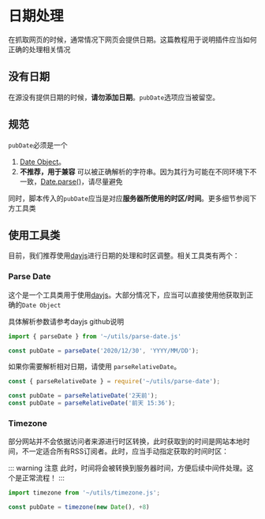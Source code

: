 # 日期处理

在抓取网页的时候，通常情况下网页会提供日期。这篇教程用于说明插件应当如何正确的处理相关情况

## 没有日期

在源没有提供日期的时候，**请勿添加日期**。`pubDate`选项应当被留空。

## 规范

`pubDate`必须是一个

1. [Date Object](https://developer.mozilla.org/en-US/docs/Web/JavaScript/Reference/Global_Objects/Date)。
2. **不推荐，用于兼容** 可以被正确解析的字符串。因为其行为可能在不同环境下不一致，[Date.parse()](https://developer.mozilla.org/en-US/docs/Web/JavaScript/Reference/Global_Objects/Date/parse)，请尽量避免

同时，脚本传入的`pubDate`应当是对应**服务器所使用的时区/时间**。更多细节参阅下方工具类

## 使用工具类

目前，我们推荐使用[dayjs](https://github.com/iamkun/dayjs)进行日期的处理和时区调整。相关工具类有两个：

### Parse Date

这个是一个工具类用于使用[dayjs](https://github.com/iamkun/dayjs)。大部分情况下，应当可以直接使用他获取到正确的`Date Object`

具体解析参数请参考dayjs github说明

```javascript
import { parseDate } from '~/utils/parse-date.js'

const pubDate = parseDate('2020/12/30', 'YYYY/MM/DD');
```

如果你需要解析相对日期，请使用 `parseRelativeDate`。

```javascript
const { parseRelativeDate } = require('~/utils/parse-date');

const pubDate = parseRelativeDate('2天前');
const pubDate = parseRelativeDate('前天 15:36');
```

### Timezone

部分网站并不会依据访问者来源进行时区转换，此时获取到的时间是网站本地时间，不一定适合所有RSS订阅者。此时，应当手动指定获取的时间时区：

::: warning 注意
此时，时间将会被转换到服务器时间，方便后续中间件处理。这个是正常流程！
:::

```javascript
import timezone from '~/utils/timezone.js';

const pubDate = timezone(new Date(), +8)
```
